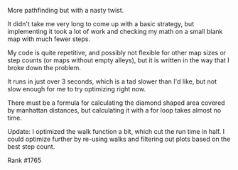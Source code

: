 More pathfinding but with a nasty twist.

It didn't take me very long to come up with a basic strategy, but implementing it took a lot of work and checking my math on a small blank map with much fewer steps.

My code is quite repetitive, and possibly not flexible for other map sizes or step counts (or maps without empty alleys), but it is written in the way that I broke down the problem.

It runs in just over 3 seconds, which is a tad slower than I'd like, but not slow enough for me to try optimizing right now.

There must be a formula for calculating the diamond shaped area covered by manhattan distances, but calculating it with a for loop takes almost no time.

Update: I optimized the walk function a bit, which cut the run time in half. I could optimize further by re-using walks and filtering out plots based on the best step count.

Rank #1765
